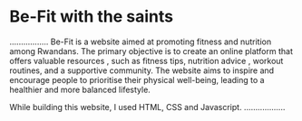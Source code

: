# Be-Fit with the saints
.................
Be-Fit is a website aimed at promoting fitness and nutrition among Rwandans. The primary objective is to create an online platform that offers valuable resources , such as fitness tips, nutrition advice , workout routines, and a supportive community. The website aims to inspire and encourage people to prioritise their physical well-being, leading to a healthier and more balanced lifestyle.

While building this website, I used HTML, CSS and Javascript.
..................
